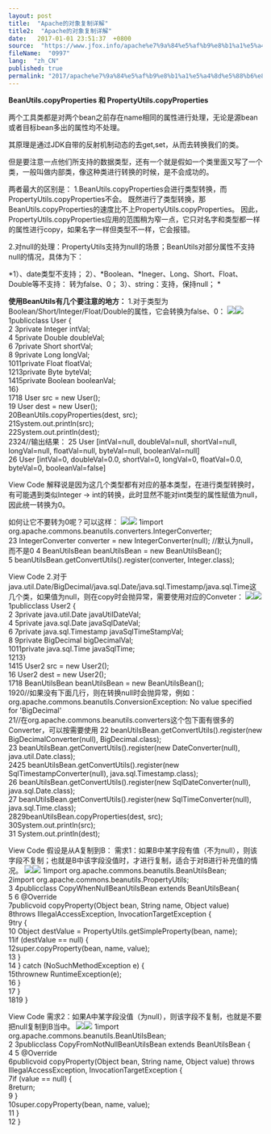 ```yaml
---
layout: post
title:  "Apache的对象复制详解"
title2:  "Apache的对象复制详解"
date:   2017-01-01 23:51:37  +0800
source:  "https://www.jfox.info/apache%e7%9a%84%e5%af%b9%e8%b1%a1%e5%a4%8d%e5%88%b6%e8%af%a6%e8%a7%a3.html"
fileName:  "0997"
lang:  "zh_CN"
published: true
permalink: "2017/apache%e7%9a%84%e5%af%b9%e8%b1%a1%e5%a4%8d%e5%88%b6%e8%af%a6%e8%a7%a3.html"
---
```


**BeanUtils.copyProperties 和 PropertyUtils.copyProperties**

两个工具类都是对两个bean之前存在name相同的属性进行处理，无论是源bean或者目标bean多出的属性均不处理。

其原理是通过JDK自带的反射机制动态的去get,set，从而去转换我们的类。

但是要注意一点他们所支持的数据类型，还有一个就是假如一个类里面又写了一个类，一般叫做内部类，像这种类进行转换的时候，是不会成功的。

两者最大的区别是： 
1.BeanUtils.copyProperties会进行类型转换，而PropertyUtils.copyProperties不会。 
既然进行了类型转换，那BeanUtils.copyProperties的速度比不上PropertyUtils.copyProperties。 
因此，PropertyUtils.copyProperties应用的范围稍为窄一点，它只对名字和类型都一样的属性进行copy，如果名字一样但类型不一样，它会报错。

 2.对null的处理：PropertyUtils支持为null的场景；BeanUtils对部分属性不支持null的情况，具体为下：

*1）、date类型不支持； 
2）、*Boolean、*Ineger、Long、Short、Float、Double等不支持： 转为false、0； 
3）、string：支持，保持null； *

**使用BeanUtils有几个要注意的地方：**
1.对于类型为Boolean/Short/Integer/Float/Double的属性，它会转换为false、0： 
![](ec09646.gif)![](/wp-content/uploads/2017/06/ExpandedBlockStart12.gif)
     1publicclass User {  
     2 3private Integer intVal;  
     4 5private Double doubleVal;  
     6 7private Short shortVal;  
     8 9private Long longVal;  
    1011private Float floatVal;  
    1213private Byte byteVal;  
    1415private Boolean booleanVal;  
    16}  
    1718 User src = new User();  
    19 User dest = new User();  
    20BeanUtils.copyProperties(dest, src);  
    21System.out.println(src);  
    22System.out.println(dest);  
    2324//输出结果：      25 User [intVal=null, doubleVal=null, shortVal=null, longVal=null, floatVal=null, byteVal=null, booleanVal=null]  
    26 User [intVal=0, doubleVal=0.0, shortVal=0, longVal=0, floatVal=0.0, byteVal=0, booleanVal=false]  

View Code
解释说是因为这几个类型都有对应的基本类型，在进行类型转换时，有可能遇到类似Integer -> int的转换，此时显然不能对int类型的属性赋值为null，因此统一转换为0。 

如何让它不要转为0呢？可以这样：
![](ec09646.gif)![](/wp-content/uploads/2017/06/ExpandedBlockStart12.gif)
    1import org.apache.commons.beanutils.converters.IntegerConverter;  
    23 IntegerConverter converter = new IntegerConverter(null);    //默认为null，而不是0  4 BeanUtilsBean beanUtilsBean = new BeanUtilsBean();  
    5 beanUtilsBean.getConvertUtils().register(converter, Integer.class);

View Code
2.对于java.util.Date/BigDecimal/java.sql.Date/java.sql.Timestamp/java.sql.Time这几个类，如果值为null，则在copy时会抛异常，需要使用对应的Conveter： 
![](ec09646.gif)![](/wp-content/uploads/2017/06/ExpandedBlockStart12.gif)
     1publicclass User2 {  
     2 3private java.util.Date javaUtilDateVal;  
     4 5private java.sql.Date javaSqlDateVal;  
     6 7private java.sql.Timestamp javaSqlTimeStampVal;  
     8 9private BigDecimal bigDecimalVal;  
    1011private java.sql.Time javaSqlTime;  
    1213}  
    1415 User2 src = new User2();  
    16 User2 dest = new User2();  
    1718 BeanUtilsBean beanUtilsBean = new BeanUtilsBean();  
    1920//如果没有下面几行，则在转换null时会抛异常，例如：org.apache.commons.beanutils.ConversionException: No value specified for 'BigDecimal'  
    21//在org.apache.commons.beanutils.converters这个包下面有很多的Converter，可以按需要使用  22 beanUtilsBean.getConvertUtils().register(new BigDecimalConverter(null), BigDecimal.class);  
    23 beanUtilsBean.getConvertUtils().register(new DateConverter(null), java.util.Date.class);  
    2425 beanUtilsBean.getConvertUtils().register(new SqlTimestampConverter(null), java.sql.Timestamp.class);  
    26 beanUtilsBean.getConvertUtils().register(new SqlDateConverter(null), java.sql.Date.class);  
    27 beanUtilsBean.getConvertUtils().register(new SqlTimeConverter(null), java.sql.Time.class);  
    2829beanUtilsBean.copyProperties(dest, src);  
    30System.out.println(src);  
    31 System.out.println(dest);  

View Code
假设是从A复制到B： 
需求1：如果B中某字段有值（不为null），则该字段不复制；也就是B中该字段没值时，才进行复制，适合于对B进行补充值的情况。
![](ec09646.gif)![](/wp-content/uploads/2017/06/ExpandedBlockStart12.gif)
     1import org.apache.commons.beanutils.BeanUtilsBean;  
     2import org.apache.commons.beanutils.PropertyUtils;  
     3 4publicclass CopyWhenNullBeanUtilsBean extends BeanUtilsBean{  
     5 6    @Override  
     7publicvoid copyProperty(Object bean, String name, Object value)  
     8throws IllegalAccessException, InvocationTargetException {  
     9try {  
    10             Object destValue = PropertyUtils.getSimpleProperty(bean, name);  
    11if (destValue == null) {  
    12super.copyProperty(bean, name, value);  
    13            }  
    14         } catch (NoSuchMethodException e) {  
    15thrownew RuntimeException(e);  
    16        }  
    17    }  
    1819 }  

View Code
需求2：如果A中某字段没值（为null），则该字段不复制，也就是不要把null复制到B当中。
![](ec09646.gif)![](/wp-content/uploads/2017/06/ExpandedBlockStart12.gif)
     1import org.apache.commons.beanutils.BeanUtilsBean;  
     2 3publicclass CopyFromNotNullBeanUtilsBean extends BeanUtilsBean {  
     4 5    @Override  
     6publicvoid copyProperty(Object bean, String name, Object value) throws IllegalAccessException, InvocationTargetException {  
     7if (value == null) {  
     8return;  
     9        }  
    10super.copyProperty(bean, name, value);  
    11    }  
    12 }
